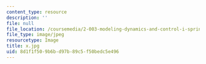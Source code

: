 ```yaml
---
content_type: resource
description: ''
file: null
file_location: /coursemedia/2-003-modeling-dynamics-and-control-i-spring-2005/8d1f1f509b6bd97b89c5f50bedc5e496_x.jpg
file_type: image/jpeg
resourcetype: Image
title: x.jpg
uid: 8d1f1f50-9b6b-d97b-89c5-f50bedc5e496
---
```

